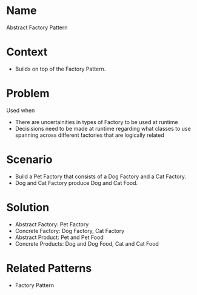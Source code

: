 # Name
Abstract Factory Pattern

# Context
* Builds on top of the Factory Pattern.

# Problem
Used when
* There are uncertainities in types of Factory to be used at runtime
* Decisisions need to be made at runtime regarding what classes to use spanning across different factories that are logically related

# Scenario
* Build a Pet Factory that consists of a Dog Factory and a Cat Factory.
* Dog and Cat Factory produce Dog and Cat Food.

# Solution
* Abstract Factory: Pet Factory
* Concrete Factory: Dog Factory, Cat Factory
* Abstract Product: Pet and Pet Food
* Concrete Products: Dog and Dog Food, Cat and Cat Food

# Related Patterns
* Factory Pattern